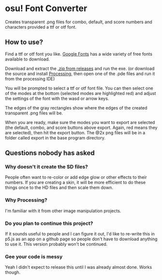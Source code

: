 # osu! Font Converter
Creates transparent .png files for combo, default, and score numbers and characters provided a ttf or otf font.

## How to use?
Find a ttf or otf font you like. [Google Fonts](https://fonts.google.com/) has a wide variety of free fonts available to download.

Download and extract the [.zip from releases](https://github.com/VisMajorSpeedruns/osu-font-converter/releases/) and run the exe. (or download the source and install [Processing](https://processing.org/), then open one of the .pde files and run it from the processing IDE)

You will be prompted to select a ttf or otf font file. You can then select one of the modes at the bottom (selected modes are highlighted red) and adjust the settings of the font with the wasd or arrow keys.

The edges of the gray rectangles show where the edges of the created transparent .png files will be.

When you are ready, make sure the modes you want to export are selected (the default, combo, and score buttons above export. Again, red means they are selected), then hit the export button. The @2x png files will be in a folder called export in the base program directory.

## Questions nobody has asked

### Why doesn't it create the SD files?
People often want to re-color or add edge glow or other effects to their numbers. If you are creating a skin, it will be more efficient to do these things once to the HD files and then scale them down.

### Why Processing?
I'm familiar with it from other image manipulation projects.

### Do you plan to continue this project?
If it sounds useful to people and I can figure it out, I'd like to re-write this in p5.js as an app on a github page so people don't have to download anything to use it. This version probably won't be continued.

### Gee your code is messy
Yeah I didn't expect to release this until I was already almost done. Works though.
